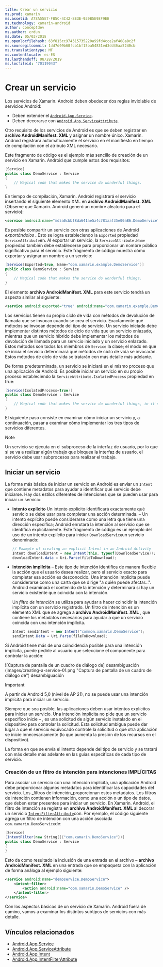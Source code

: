 ```yaml
---
title: Crear un servicio
ms.prod: xamarin
ms.assetid: A78A55E7-FB5C-4C42-8E3E-939B5E98F9EB
ms.technology: xamarin-android
author: conceptdev
ms.author: crdun
ms.date: 05/03/2018
ms.openlocfilehash: 63f815cc974315735220a99fd4cce2af408a8c2f
ms.sourcegitcommit: 1dd7d09b60fcb1bf15ba54831ed3dd46aa5240cb
ms.translationtype: MT
ms.contentlocale: es-ES
ms.lasthandoff: 08/28/2019
ms.locfileid: "70119043"
---
```

# <a name="creating-a-service"></a>Crear un servicio

Los servicios de Xamarin. Android deben obedecer dos reglas inviolable de servicios Android:

- Deben extender el [`Android.App.Service`](xref:Android.App.Service).
- Deben decorarse con [`Android.App.ServiceAttribute`](xref:Android.App.ServiceAttribute).

Otro requisito de los servicios de Android es que se deben registrar en **archivo AndroidManifest. XML** y asignar un nombre único. Xamarin. Android registrará automáticamente el servicio en el manifiesto en tiempo de compilación con el atributo XML necesario.

Este fragmento de código es el ejemplo más sencillo de creación de un servicio en Xamarin. Android que cumple estos dos requisitos:  

```csharp
[Service]
public class DemoService : Service
{
    // Magical code that makes the service do wonderful things.
}
```

En tiempo de compilación, Xamarin. Android registrará el servicio insertando el siguiente elemento XML en **archivo AndroidManifest. XML** (Observe que Xamarin. Android generó un nombre aleatorio para el servicio):

```xml
<service android:name="md5a0cbbf8da641ae5a4c781aaf35e00a86.DemoService" />
```

Es posible compartir un servicio con otras aplicaciones de Android _exportándolos_ . Esto se logra estableciendo la `Exported` propiedad `ServiceAttribute`en. Al exportar un servicio, la `ServiceAttribute.Name` propiedad también debe establecerse para proporcionar un nombre público significativo para el servicio. Este fragmento de código muestra cómo exportar y asignar un nombre a un servicio:

```csharp
[Service(Exported=true, Name="com.xamarin.example.DemoService")]
public class DemoService : Service
{
    // Magical code that makes the service do wonderful things.
}
```

El elemento **archivo AndroidManifest. XML** para este servicio tendrá un aspecto similar al siguiente:

```xml
<service android:exported="true" android:name="com.xamarin.example.DemoService" />
```

Los servicios tienen su propio ciclo de vida con métodos de devolución de llamada que se invocan cuando se crea el servicio. Exactamente qué métodos se invocan depende del tipo de servicio. Un servicio iniciado debe implementar distintos métodos de ciclo de vida que un servicio enlazado, mientras que un servicio híbrido debe implementar los métodos de devolución de llamada para un servicio iniciado y un servicio enlazado. Estos métodos son todos los miembros de `Service` la clase; el modo en que se inicia el servicio determinará qué métodos de ciclo de vida se invocarán. Estos métodos de ciclo de vida se tratarán con más detalle más adelante.

De forma predeterminada, un servicio se iniciará en el mismo proceso que una aplicación de Android. Es posible iniciar un servicio en su propio proceso estableciendo la `ServiceAttribute.IsolatedProcess` propiedad en true:

```csharp
[Service(IsolatedProcess=true)]
public class DemoService : Service
{
    // Magical code that makes the service do wonderful things, in it's own process!
}
```

El siguiente paso consiste en examinar cómo iniciar un servicio y, a continuación, pasar a examinar cómo implementar los tres tipos de servicios diferentes.

> [!NOTE]
> Un servicio se ejecuta en el subproceso de la interfaz de usuario, por lo que si se va a realizar algún trabajo que bloquea la interfaz de usuario, el servicio debe usar subprocesos para realizar el trabajo.

## <a name="starting-a-service"></a>Iniciar un servicio

La forma más básica de iniciar un servicio en Android es enviar un `Intent` que contiene metadatos para ayudar a identificar qué servicio debe iniciarse. Hay dos estilos diferentes de intenciones que se pueden usar para iniciar un servicio:

- **Intento explícito** Un intento explícito identificará exactamente qué servicio se debe usar para completar una acción determinada. &ndash; Un intento explícito puede considerarse como una letra que tiene una dirección específica; Android enrutará la intención al servicio que se identifica explícitamente. Este fragmento de código es un ejemplo del uso de un intento explícito para iniciar `DownloadService`un servicio denominado:

    ```csharp
    // Example of creating an explicit Intent in an Android Activity
    Intent downloadIntent = new Intent(this, typeof(DownloadService));
    downloadIntent.data = Uri.Parse(fileToDownload);
    ```

- **Intención implícita** &ndash; Este tipo de intención identifica de manera flexible la acción que el usuario desea realizar, pero el servicio exacto para completar esa acción es desconocido. Una intención implícita puede considerarse como una carta que se dirige "a quién puede afectar...".
    Android examinará el contenido de la intención y determinará si hay un servicio existente que coincida con la intención.

    Un _filtro de intención_ se utiliza para ayudar a hacer coincidir la intención implícita con un servicio registrado. Un filtro de intención es un elemento XML que se agrega a **archivo AndroidManifest. XML** , que contiene los metadatos necesarios para ayudar a que un servicio coincida con una intención implícita.

    ```csharp
    Intent sendIntent = new Intent("common.xamarin.DemoService");
    sendIntent.Data = Uri.Parse(fileToDownload);
    ```

Si Android tiene más de una coincidencia posible para una intención implícita, puede pedirle al usuario que seleccione el componente para controlar la acción:

![Captura de pantalla de un cuadro de diálogo de] desambiguación (images/creating-a-service-01.png "Captura de pantalla de un cuadro de diálogo de") desambiguación

> [!IMPORTANT]
> A partir de Android 5,0 (nivel de AP 21), no se puede usar una intención implícita para iniciar un servicio.

Siempre que sea posible, las aplicaciones deben usar intentos explícitos para iniciar un servicio. Una intención implícita no pide que un servicio específico inicie &ndash; , es una solicitud de algún servicio instalado en el dispositivo para controlar la solicitud. Esta solicitud ambigua puede dar lugar a que el servicio equivocado controle la solicitud o que otra aplicación se inicie innecesariamente (lo que aumenta la presión de los recursos en el dispositivo).

La forma en que se envía el intento depende del tipo de servicio y se tratará con más detalle más adelante en las guías específicas de cada tipo de servicio.


### <a name="creating-an-intent-filter-for-implicit-intents"></a>Creación de un filtro de intención para intenciones IMPLÍCITAS

Para asociar un servicio con una intención implícita, una aplicación Android debe proporcionar algunos metadatos para identificar las capacidades del servicio. Los _filtros de intención_proporcionan estos metadatos. Los filtros de intención contienen información, como una acción o un tipo de datos, que deben estar presentes para iniciar un servicio. En Xamarin. Android, el filtro de intención se registra en **archivo AndroidManifest. XML** al decorar un servicio [`IntentFilterAttribute`](xref:Android.App.IntentFilterAttribute)con. Por ejemplo, el código siguiente agrega un filtro de intención con una acción asociada `com.xamarin.DemoService`de:

```csharp
[Service]
[IntentFilter(new String[]{"com.xamarin.DemoService"})]
public class DemoService : Service
{
}
```

Esto da como resultado la inclusión de una entrada en el archivo &ndash; **archivo AndroidManifest. XML** en una entrada que se empaqueta con la aplicación de forma análoga al ejemplo siguiente:

```xml
<service android:name="demoservice.DemoService">
    <intent-filter>
        <action android:name="com.xamarin.DemoService" />
    </intent-filter>
</service>
```

Con los aspectos básicos de un servicio de Xamarin. Android fuera de camino, vamos a examinar los distintos subtipos de servicios con más detalle.


## <a name="related-links"></a>Vínculos relacionados

- [Android.App.Service](xref:Android.App.Service)
- [Android.App.ServiceAttribute](xref:Android.App.ServiceAttribute)
- [Android.App.Intent](xref:Android.Content.Intent)
- [Android.App.IntentFilterAttribute](xref:Android.App.IntentFilterAttribute)
